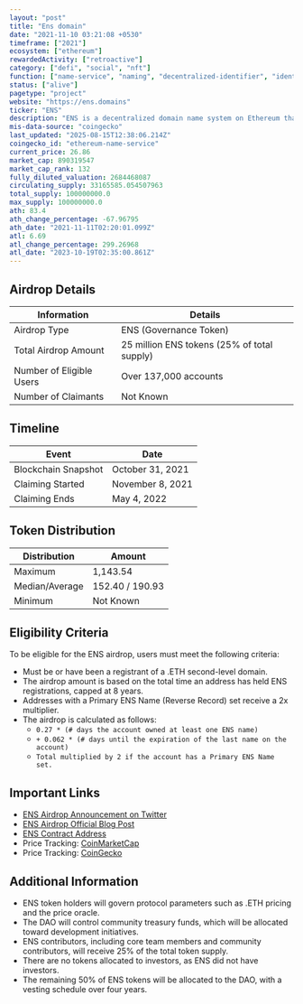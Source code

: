 ```yaml
---
layout: "post"
title: "Ens domain"
date: "2021-11-10 03:21:08 +0530"
timeframe: ["2021"]
ecosystem: ["ethereum"]
rewardedActivity: ["retroactive"]
category: ["defi", "social", "nft"]
function: ["name-service", "naming", "decentralized-identifier", "identity"]
status: ["alive"]
pagetype: "project"
website: "https://ens.domains"
ticker: "ENS"
description: "ENS is a decentralized domain name system on Ethereum that maps human-readable names to Ethereum addresses and other resources."
mis-data-source: "coingecko"
last_updated: "2025-08-15T12:38:06.214Z"
coingecko_id: "ethereum-name-service"
current_price: 26.86
market_cap: 890319547
market_cap_rank: 132
fully_diluted_valuation: 2684468087
circulating_supply: 33165585.054507963
total_supply: 100000000.0
max_supply: 100000000.0
ath: 83.4
ath_change_percentage: -67.96795
ath_date: "2021-11-11T02:20:01.099Z"
atl: 6.69
atl_change_percentage: 299.26968
atl_date: "2023-10-19T02:35:00.861Z"
---
```


## Airdrop Details

| Information              | Details                                     |
| ------------------------ | ------------------------------------------- |
| Airdrop Type             | ENS (Governance Token)                      |
| Total Airdrop Amount     | 25 million ENS tokens (25% of total supply) |
| Number of Eligible Users | Over 137,000 accounts                       |
| Number of Claimants      | Not Known                                   |

## Timeline

| Event               | Date             |
| ------------------- | ---------------- |
| Blockchain Snapshot | October 31, 2021 |
| Claiming Started    | November 8, 2021 |
| Claiming Ends       | May 4, 2022      |

## Token Distribution

| Distribution   | Amount    |
| -------------- | --------- |
| Maximum        | 1,143.54 |
| Median/Average | 152.40 / 190.93 |
| Minimum        | Not Known |

## Eligibility Criteria

To be eligible for the ENS airdrop, users must meet the following criteria:

- Must be or have been a registrant of a .ETH second-level domain.
- The airdrop amount is based on the total time an address has held ENS registrations, capped at 8 years.
- Addresses with a Primary ENS Name (Reverse Record) set receive a 2x multiplier.
- The airdrop is calculated as follows:
  - `0.27 * (# days the account owned at least one ENS name)`
  - `+ 0.062 * (# days until the expiration of the last name on the account)`
  - `Total multiplied by 2 if the account has a Primary ENS Name set.`

## Important Links

- [ENS Airdrop Announcement on Twitter](https://x.com/ensdomains/status/1457862602239926274?s=20)
- [ENS Airdrop Official Blog Post](https://ens.mirror.xyz/-eaqMv7XPikvXhvjbjzzPNLS4wzcQ8vdOgi9eNXeUuY)
- [ENS Contract Address](https://etherscan.io/address/0xC18360217D8F7Ab5e7c516566761Ea12Ce7F9D72)
- Price Tracking: [CoinMarketCap](https://coinmarketcap.com/currencies/ethereum-name-service)
- Price Tracking: [CoinGecko](https://www.coingecko.com/en/coins/ethereum-name-service)

## Additional Information

- ENS token holders will govern protocol parameters such as .ETH pricing and the price oracle.
- The DAO will control community treasury funds, which will be allocated toward development initiatives.
- ENS contributors, including core team members and community contributors, will receive 25% of the total token supply.
- There are no tokens allocated to investors, as ENS did not have investors.
- The remaining 50% of ENS tokens will be allocated to the DAO, with a vesting schedule over four years.